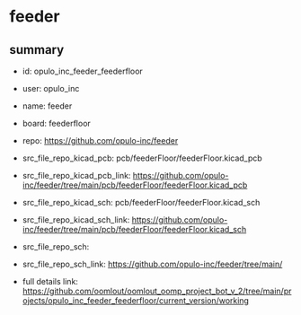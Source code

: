 # feeder
 
## summary 
* id: opulo_inc_feeder_feederfloor
* user: opulo_inc
* name: feeder
* board: feederfloor
* repo: https://github.com/opulo-inc/feeder
* src_file_repo_kicad_pcb: pcb/feederFloor/feederFloor.kicad_pcb
* src_file_repo_kicad_pcb_link: https://github.com/opulo-inc/feeder/tree/main/pcb/feederFloor/feederFloor.kicad_pcb
* src_file_repo_kicad_sch: pcb/feederFloor/feederFloor.kicad_sch
* src_file_repo_kicad_sch_link: https://github.com/opulo-inc/feeder/tree/main/pcb/feederFloor/feederFloor.kicad_sch

* src_file_repo_sch: 
* src_file_repo_sch_link: https://github.com/opulo-inc/feeder/tree/main/
* full details link: https://github.com/oomlout/oomlout_oomp_project_bot_v_2/tree/main/projects/opulo_inc_feeder_feederfloor/current_version/working  







